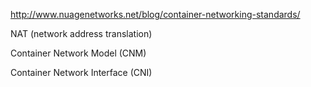 
http://www.nuagenetworks.net/blog/container-networking-standards/

NAT (network address translation)

Container Network Model (CNM)

Container Network Interface (CNI)